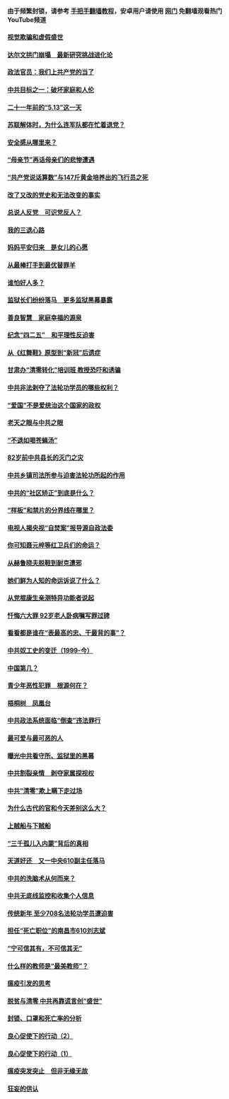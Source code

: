 #### 由于频繁封锁，请参考 [手把手翻墙教程](https://github.com/gfw-breaker/guides/wiki/)，安卓用户请使用 [网门](https://github.com/gfw-breaker/nogfw/blob/master/dl.md?t=06031201) 免翻墙观看热门YouTube频道 

#### [视觉欺骗和虚假盛世](../pages/19/426443.md?t=06031201) 

#### [达尔文拱门崩塌　最新研究挑战进化论](../pages/19/426009.md?t=06031201) 

#### [政法官员：我们上共产党的当了](../pages/19/425351.md?t=06031201) 

#### [中共目标之一：破坏家庭和人伦](../pages/19/424454.md?t=06031201) 

#### [二十一年前的“5.13”这一天](../pages/19/424814.md?t=06031201) 

#### [苏联解体时，为什么连军队都在忙着退党？](../pages/19/424335.md?t=06031201) 

#### [安全感从哪里来？](../pages/19/424336.md?t=06031201) 

#### [“母亲节”再话母亲们的悲惨遭遇](../pages/19/424234.md?t=06031201) 

#### [“共产党说话算数”与147斤黄金培养出的飞行员之死](../pages/19/424115.md?t=06031201) 

#### [改了又改的党史和无法改变的事实](../pages/19/424037.md?t=06031201) 

#### [总说人反党　可识党反人？](../pages/19/423820.md?t=06031201) 

#### [我的三退心路](../pages/19/423876.md?t=06031201) 

#### [妈妈平安归来　是女儿的心愿](../pages/19/423947.md?t=06031201) 

#### [从最棒打手到最优替罪羊](../pages/19/423819.md?t=06031201) 

#### [谁怕好人多？](../pages/19/423774.md?t=06031201) 

#### [监狱长们纷纷落马　更多监狱黑幕暴露](../pages/19/423787.md?t=06031201) 

#### [善良智慧　家庭幸福的源泉](../pages/19/423632.md?t=06031201) 

#### [纪念“四二五”　和平理性反迫害](../pages/19/423660.md?t=06031201) 

#### [从《红舞鞋》原型到“新冠”后遗症](../pages/19/423509.md?t=06031201) 

#### [甘肃办“清零转化”培训班 教授恐吓和诱骗](../pages/19/423498.md?t=06031201) 

#### [中共非法剥夺了法轮功学员的哪些权利？](../pages/19/423392.md?t=06031201) 

#### [“爱国”不是爱统治这个国家的政权](../pages/19/423029.md?t=06031201) 

#### [老天之眼与中共之眼](../pages/19/423378.md?t=06031201) 

#### [“不退如喝苍蝇汤”](../pages/19/423287.md?t=06031201) 

#### [82岁前中共县长的灭门之灾](../pages/19/423055.md?t=06031201) 

#### [中共乡镇司法所参与迫害法轮功所起的作用](../pages/19/423064.md?t=06031201) 

#### [中共的“社区矫正”到底是什么？](../pages/19/422870.md?t=06031201) 

#### [“样板”和禁片的分界线在哪里？](../pages/19/422704.md?t=06031201) 

#### [电视人揭央视“自焚案”报导源自政法委](../pages/19/422770.md?t=06031201) 

#### [你可知聂元梓等红卫兵们的命运？](../pages/19/422848.md?t=06031201) 

#### [从赫鲁晓夫脱鞋到耐克遭邪](../pages/19/422826.md?t=06031201) 

#### [她们鲜为人知的命运诉说了什么？](../pages/19/422754.md?t=06031201) 

#### [从党棍康生亲测特异功能者说起](../pages/19/422657.md?t=06031201) 

#### [忏悔六大罪 92岁老人卧病嘱写罪过碑](../pages/19/422750.md?t=06031201) 

#### [看看都是谁在“表最高的忠、干最背的事”？](../pages/19/422703.md?t=06031201) 

#### [中共奴工史的变迁（1999-今）](../pages/19/422656.md?t=06031201) 

#### [中国第几？](../pages/19/422496.md?t=06031201) 

#### [青少年恶性犯罪　根源何在？](../pages/19/422449.md?t=06031201) 

#### [梧桐树　凤凰台](../pages/19/422442.md?t=06031201) 

#### [中共政法系统面临“倒查”违法罪行](../pages/19/422497.md?t=06031201) 

#### [最可爱与最可恶的人](../pages/19/422448.md?t=06031201) 

#### [曝光中共看守所、监狱里的黑幕](../pages/19/422390.md?t=06031201) 

#### [中共割裂亲情　剥夺家属探视权](../pages/19/422364.md?t=06031201) 

#### [中共“清零”欺上瞒下走过场](../pages/19/422306.md?t=06031201) 

#### [为什么古代的官和今天差别这么大？](../pages/19/422228.md?t=06031201) 

#### [上贼船与下贼船](../pages/19/422276.md?t=06031201) 

#### [“三千孤儿入内蒙”背后的真相](../pages/19/422229.md?t=06031201) 

#### [天道好还　又一中央610副主任落马](../pages/19/422155.md?t=06031201) 

#### [中共的洗脑术从何而来？](../pages/19/422154.md?t=06031201) 

#### [中共无底线监控和收集个人信息](../pages/19/422039.md?t=06031201) 

#### [传统新年 至少708名法轮功学员遭迫害](../pages/19/421946.md?t=06031201) 

#### [担任“死亡职位”的南昌市610刘志斌](../pages/19/421957.md?t=06031201) 

#### [“宁可信其有，不可信其无”](../pages/19/421691.md?t=06031201) 

#### [什么样的教师是“最美教师”？](../pages/19/421755.md?t=06031201) 

#### [瘟疫引发的思考](../pages/19/421594.md?t=06031201) 

#### [脱贫与清零 中共再靠谎言创“盛世”](../pages/19/421590.md?t=06031201) 

#### [封锁、口罩和死亡率的分析](../pages/19/421495.md?t=06031201) 

#### [良心促使下的行动（2）](../pages/19/421361.md?t=06031201) 

#### [良心促使下的行动（1）](../pages/19/421302.md?t=06031201) 

#### [瘟疫突发突止　但非无缘无故](../pages/19/421281.md?t=06031201) 

#### [狂妄的供认](../pages/19/421199.md?t=06031201) 

